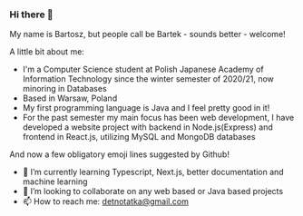 ### Hi there 👋

My name is Bartosz, but people call be Bartek - sounds better - welcome!

A little bit about me:
- I'm a Computer Science student at Polish Japanese Academy of Information Technology since the winter semester of 2020/21, now minoring in Databases
- Based in Warsaw, Poland
- My first programming language is Java and I feel pretty good in it!
- For the past semester my main focus has been web development, I have developed a website project with backend in Node.js(Express) and frontend in React.js, utilizing MySQL and MongoDB databases

And now a few obligatory emoji lines suggested by Github!
- 🌱 I’m currently learning Typescript, Next.js, better documentation and machine learning
- 👯 I’m looking to collaborate on any web based or Java based projects
- 📫 How to reach me: detnotatka@gmail.com
